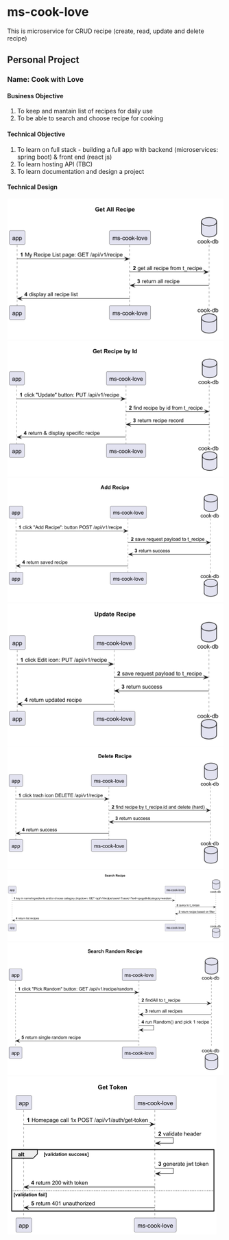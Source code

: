 # ms-cook-love
This is microservice for CRUD recipe (create, read, update and delete recipe)

## Personal Project 
### Name: Cook with Love

#### Business Objective
1. To keep and mantain list of recipes for daily use
2. To be able to search and choose recipe for cooking

#### Technical Objective
1. To learn on full stack - building a full app with backend (microservices: spring boot) & front end (react js)
2. To learn hosting API (TBC)
3. To learn documentation and design a project

#### Technical Design

![alt](src/main/diagram/sequence_diagram/output/get-all-recipe.png)
![alt](src/main/diagram/sequence_diagram/output/get-recipe-by-id.png)
![alt](src/main/diagram/sequence_diagram/output/add-recipe.png)
![alt](src/main/diagram/sequence_diagram/output/update-recipe.png)
![alt](src/main/diagram/sequence_diagram/output/delete-recipe.png)
![alt](src/main/diagram/sequence_diagram/output/search-recipe.png)
![alt](src/main/diagram/sequence_diagram/output/search-random-recipe.png)
![alt](src/main/diagram/sequence_diagram/output/get-token.png)